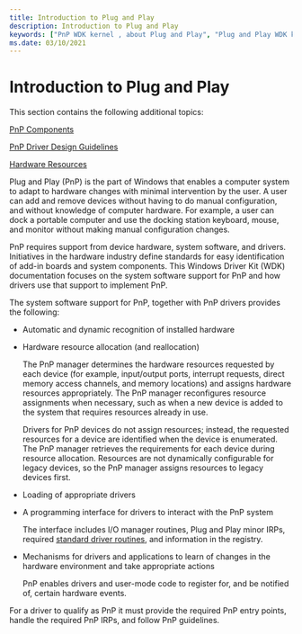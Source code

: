 ```yaml
---
title: Introduction to Plug and Play
description: Introduction to Plug and Play
keywords: ["PnP WDK kernel , about Plug and Play", "Plug and Play WDK kernel , about Plug and Play"]
ms.date: 03/10/2021
---
```


# Introduction to Plug and Play

This section contains the following additional topics:

[PnP Components](pnp-components.md)

[PnP Driver Design Guidelines](pnp-driver-design-guidelines.md)

[Hardware Resources](hardware-resources.md)

Plug and Play (PnP) is the part of Windows that enables a computer system to adapt to hardware changes with minimal intervention by the user. A user can add and remove devices without having to do manual configuration, and without knowledge of computer hardware. For example, a user can dock a portable computer and use the docking station keyboard, mouse, and monitor without making manual configuration changes.

PnP requires support from device hardware, system software, and drivers. Initiatives in the hardware industry define standards for easy identification of add-in boards and system components. This Windows Driver Kit (WDK) documentation focuses on the system software support for PnP and how drivers use that support to implement PnP.

The system software support for PnP, together with PnP drivers provides the following:

-   Automatic and dynamic recognition of installed hardware

-   Hardware resource allocation (and reallocation)

    The PnP manager determines the hardware resources requested by each device (for example, input/output ports, interrupt requests, direct memory access channels, and memory locations) and assigns hardware resources appropriately. The PnP manager reconfigures resource assignments when necessary, such as when a new device is added to the system that requires resources already in use.

    Drivers for PnP devices do not assign resources; instead, the requested resources for a device are identified when the device is enumerated. The PnP manager retrieves the requirements for each device during resource allocation. Resources are not dynamically configurable for legacy devices, so the PnP manager assigns resources to legacy devices first.

-   Loading of appropriate drivers

-   A programming interface for drivers to interact with the PnP system

    The interface includes I/O manager routines, Plug and Play minor IRPs, required [standard driver routines](./introduction-to-standard-driver-routines.md), and information in the registry.

-   Mechanisms for drivers and applications to learn of changes in the hardware environment and take appropriate actions

    PnP enables drivers and user-mode code to register for, and be notified of, certain hardware events.

For a driver to qualify as PnP it must provide the required PnP entry points, handle the required PnP IRPs, and follow PnP guidelines.

